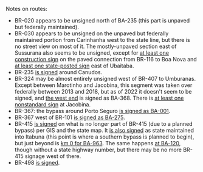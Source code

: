 Notes on routes:
* BR-020 appears to be unsigned north of BA-235 (this part is unpaved but federally maintained).
* BR-030 appears to be unsigned on the unpaved but federally maintained portion from Carinhanha west to the state line, but there is no street view on most of it. The mostly-unpaved section east of Sussurana also seems to be unsigned, except for [at least one construction sign](https://www.google.com/maps/@-14.3525118,-40.3320716,3a,15y,153.4h,87.63t/data=!3m6!1e1!3m4!1sECf1Gr5SoK6eGtsW6fLNrA!2e0!7i16384!8i8192?entry=ttu) on the paved connection from BR-116 to Boa Nova and [at least one state-posted sign](https://www.google.com/maps/@-14.2277792,-39.0929345,3a,15y,351.99h,84.46t/data=!3m6!1e1!3m4!1s8zahtKQEmIyxNLzEjlaQhw!2e0!7i16384!8i8192?entry=ttu) east of Ubaitaba.
* BR-235 [is signed](https://youtu.be/lGgngPTsxPs?t=127) around Canudos.
* BR-324 may be almost entirely unsigned west of BR-407 to Umburanas. Except between Marotinho and Jacobina, this segment was taken over federally between 2013 and 2018, but as of 2022 it doesn't seem to be signed, and [the west end](https://www.google.com/maps/@-10.7226732,-41.306337,3a,17.7y,286.51h,113.07t/data=!3m6!1e1!3m4!1sDe6Sjxdl5ZMfCN6HcTaDfg!2e0!7i16384!8i8192?entry=ttu) is signed as BA-368. There is [at least one nonstandard sign](https://www.google.com/maps/@-11.1649918,-40.5474246,3a,32y,171.29h,86.29t/data=!3m6!1e1!3m4!1sn4YgarvYgN8WIKzXhM4_bg!2e0!7i16384!8i8192?entry=ttu) at Jacobina.
* BR-367: the bypass around Porto Seguro [is signed as BA-001](https://www.google.com/maps/@-16.4080969,-39.1047934,3a,27.6y,125.75h,78.82t/data=!3m6!1e1!3m4!1sY6CqXdnV5FeiBdeonFPlZQ!2e0!7i16384!8i8192?entry=ttu).
* BR-367 west of BR-101 [is signed as BA-275](https://www.google.com/maps/@-16.0916534,-39.7192183,3a,15.2y,302.55h,85.8t/data=!3m6!1e1!3m4!1sgbTlVCDcLsmuYRtq3PGyYQ!2e0!7i16384!8i8192?entry=ttu).
* BR-415 [is signed](https://www.google.com/maps/@-14.800375,-39.0665069,3a,26.9y,233.94h,104.11t/data=!3m6!1e1!3m4!1sJvwKaCVosAVLRaS64fDvXQ!2e0!7i16384!8i8192?entry=ttu) on what is no longer part of BR-415 (due to a planned bypass) per GIS and the state map. It [is also signed](https://www.google.com/maps/@-14.7849813,-39.2449779,3a,33.2y,251.65h,82.46t/data=!3m6!1e1!3m4!1siwQFf2xl7Sg3zmfh5E-tvQ!2e0!7i16384!8i8192?entry=ttu) as state maintained into Itabuna (this point is where a southern bypass is planned to begin), but just beyond is [km 0 for BA-963](https://www.google.com/maps/@-14.7866226,-39.2460146,3a,33.8y,166.28h,86.88t/data=!3m6!1e1!3m4!1sel-YquVNULk66ME9oCDNVQ!2e0!7i16384!8i8192?entry=ttu). The same happens [at BA-120](https://www.google.com/maps/@-14.8579184,-39.4178239,3a,39y,257.72h,84.76t/data=!3m6!1e1!3m4!1sYFM2moZSoTt3aL7YNWPDzg!2e0!7i16384!8i8192?entry=ttu), though without a state highway number, but there may be no more BR-415 signage west of there.
* BR-498 [is signed](https://www.google.com/maps/@-16.8876457,-39.4164507,3a,15.7y,344.44h,84.32t/data=!3m6!1e1!3m4!1sLN3oGyGoFlItV5ko576_3g!2e0!7i13312!8i6656?entry=ttu).

